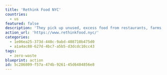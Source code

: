 ```yaml
---
title: 'Rethink Food NYC'
countries:
  - us
featured: false
description: 'They pick up unused, excess food from restaurants, farms, and other food purveyors, and re-purpose it into delicious and nutritious meals for under-served New Yorkers.'
action_url: 'https://www.rethinkfood.nyc/'
categories:
  - 1e06ea25-373d-440c-9abd-408710b475d0
  - a1a4ac88-627d-4bc7-a5b5-d3dcdc10cc43
tags:
  - zero-waste
blueprint: action
id: 5c286809-f57a-474b-9261-45d6484856e8
---
```

